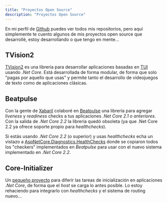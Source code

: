 ```yaml
---
title: "Proyectos Open Source"
description: "Proyectos Open Source"
---
```


En mi perfil de [Github](https://github.com/eiximenis) puedes ver todos mis repositorios, pero aquí simplemente te cuento algunos de mis proyectos open source que desarrollé, estoy desarrollando o que tengo en mente...

## TVision2

[TVision2](https://github.com/eiximenis/Tvision2) es una libreria para desarrollar aplicaciones basadas en [TUI](https://es.wikipedia.org/wiki/Interfaz_de_texto) usando _.Net Core_. Está desarrollada de forma modular, de forma que solo "pagas por aquello que usas" y permite tanto el desarrollo de videojuegos de texto como de aplicaciones clásicas.

## Beatpulse

Con la gente de [Xabaril](https://github.com/Xabaril) colaboré en [Beatpulse](https://github.com/Xabaril/Beatpulse) una librería para agregar _liveness_ y _readiness_ checks a tus aplicaciones _.Net Core 2.1 o anteriores_. Con la salida de _.Net Core 2.2_ la librería quedó obsoleta (ya que .Net Core 2.2 ya ofrece soporte propio para _healthchecks_).

Si estás usando _.Net Core 2.2_ (o superior) y usas _healthchecks_ echa un vistazo a [AspNetCore.Diagnostics.HealthChecks](https://github.com/Xabaril/AspNetCore.Diagnostics.HealthChecks) donde se copiaron todos los "checkers" implementados en _Beatpulse_ para usar con el nuevo sistema implementado en _.Net Core 2.2_.

## Core-Initializer

Un [pequeño proyecto](https://github.com/eiximenis/core-initializer) para diferir las tareas de inicialización en aplicaciones _.Net Core_, de forma que el _host_ se carga lo antes posible. Lo estoy rehaciendo para integrarlo con _healthchecks_ y el sistema de routing nuevo...

